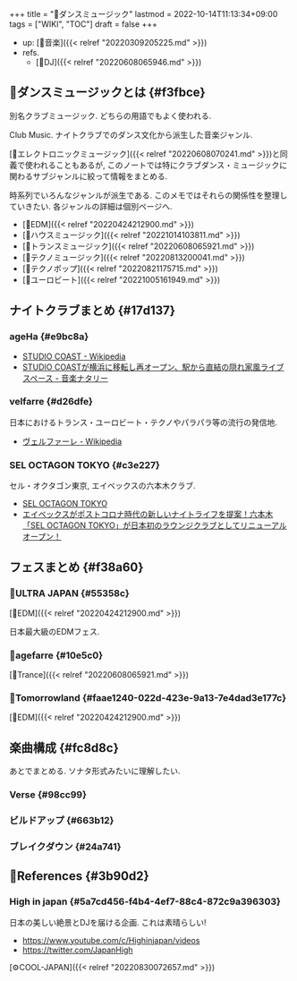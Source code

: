 +++
title = "📝ダンスミュージック"
lastmod = 2022-10-14T11:13:34+09:00
tags = ["WIKI", "TOC"]
draft = false
+++

-   up: [📂音楽]({{< relref "20220309205225.md" >}})
-   refs.
    -   [🔖DJ]({{< relref "20220608065946.md" >}})


## 📝ダンスミュージックとは {#f3fbce}

別名クラブミュージック. どちらの用語でもよく使われる.

Club Music. ナイトクラブでのダンス文化から派生した音楽ジャンル.

[📝エレクトロニックミュージック]({{< relref "20220608070241.md" >}})と同義で使われることもあるが, このノートでは特にクラブダンス・ミュージックに関わるサブジャンルに絞って情報をまとめる.

時系列でいろんなジャンルが派生である. このメモではそれらの関係性を整理していきたい. 各ジャンルの詳細は個別ページへ.

-   [📝EDM]({{< relref "20220424212900.md" >}})
-   [📝ハウスミュージック]({{< relref "20221014103811.md" >}})
-   [📝トランスミュージック]({{< relref "20220608065921.md" >}})
-   [📝テクノミュージック]({{< relref "20220813200041.md" >}})
-   [📝テクノポップ]({{< relref "20220821175715.md" >}})
-   [📝ユーロビート]({{< relref "20221005161949.md" >}})


## ナイトクラブまとめ {#17d137}


### ageHa {#e9bc8a}

-   [STUDIO COAST - Wikipedia](https://ja.wikipedia.org/wiki/STUDIO_COAST)
-   [STUDIO COASTが横浜に移転し再オープン、駅から直結の隠れ家風ライブスペース - 音楽ナタリー](https://natalie.mu/music/news/476152)


### velfarre {#d26dfe}

日本におけるトランス・ユーロビート・テクノやパラパラ等の流行の発信地.

-   [ヴェルファーレ - Wikipedia](https://ja.wikipedia.org/wiki/%E3%83%B4%E3%82%A7%E3%83%AB%E3%83%95%E3%82%A1%E3%83%BC%E3%83%AC)


### SEL OCTAGON TOKYO {#c3e227}

セル・オクタゴン東京, エイベックスの六本木クラブ.

-   [SEL OCTAGON TOKYO](https://sel-octagon-tokyo.jp/)
-   [エイベックスがポストコロナ時代の新しいナイトライフを提案！六本木「SEL OCTAGON TOKYO」が日本初のラウンジクラブとしてリニューアルオープン！](https://prtimes.jp/main/html/rd/p/000000096.000025862.html)


## フェスまとめ {#f38a60}


### 🔖ULTRA JAPAN {#55358c}

[🔖EDM]({{< relref "20220424212900.md" >}})

日本最大級のEDMフェス.


### 🔖agefarre {#10e5c0}

[🔖Trance]({{< relref "20220608065921.md" >}})


### 🔖Tomorrowland {#faae1240-022d-423e-9a13-7e4dad3e177c}

[🔖EDM]({{< relref "20220424212900.md" >}})


## 楽曲構成 {#fc8d8c}

あとでまとめる. ソナタ形式みたいに理解したい.


### Verse {#98cc99}


### ビルドアップ {#663b12}


### ブレイクダウン {#24a741}


## 🔗References {#3b90d2}


### High in japan {#5a7cd456-f4b4-4ef7-88c4-872c9a396303}

日本の美しい絶景とDJを届ける企画. これは素晴らしい!

-   <https://www.youtube.com/c/Highinjapan/videos>
-   <https://twitter.com/JapanHigh>

[⚙COOL-JAPAN]({{< relref "20220830072657.md" >}})
